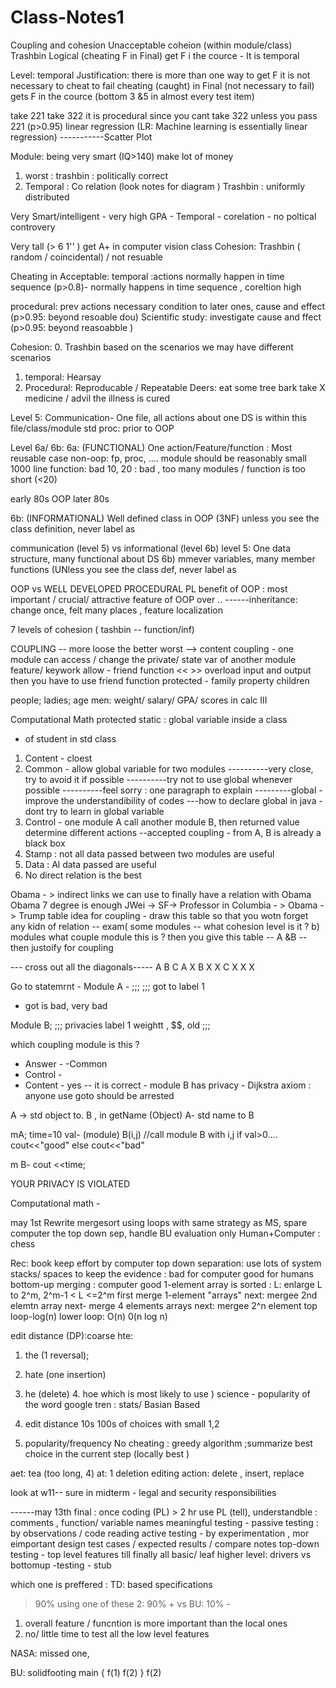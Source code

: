 # Class-Notes1
Coupling and cohesion 
Unacceptable coheion (within module/class)
Trashbin 
Logical
(cheating F in Final) 
get F i the cource - It is temporal 

Level: temporal 
Justification: there is more than one way to get F 
it is not necessary to cheat to fail 
cheating (caught) in Final (not necessary to fail) 
gets F in the cource (bottom 3 &5 in almost every test item)

take 221 
take 322
it is procedural since you cant take 322 unless you pass 221 (p>0.95)
linear regression (LR: Machine learning is essentially linear regression) 
-----------Scatter Plot 

Module: 
being very smart (IQ>140)
make lot of money 

1) worst : trashbin : politically correct 
2) Temporal : Co relation 
(look notes for diagram ) 
Trashbin : uniformly distributed 

Very Smart/intelligent - very high GPA - Temporal - corelation - no poltical controvery 

Very tall (> 6 1'' ) get A+ in computer vision class 
Cohesion: Trashbin ( random / coincidental) / not resuable 



Cheating in 
Acceptable:
temporal :actions normally happen in time sequence (p>0.8)- normally happens in time 
sequence , coreltion high 

procedural: prev actions necessary condition to later ones, cause and effect (p>0.95: beyond resoable dou)
Scientific study: investigate cause and ffect (p>0.95: beyond reasoabble ) 

Cohesion: 
0. Trashbin 
based on the scenarios we may have different scenarios 
1. temporal: Hearsay
2. Procedural: Reproducable / Repeatable 
Deers: eat some tree bark
take X medicine / advil 
the illness is cured 





Level 5: Communication- One file, all actions about one DS is within this file/class/module 
std
proc: prior to OOP 


Level 6a/ 6b: 
6a: (FUNCTIONAL) One action/Feature/function : Most reusable case
non-oop: fp, proc, ....
module should be reasonably small 
1000 line function: bad 
10, 20 : bad , too many modules / 
function is too short (<20)


early 80s 
OOP later 80s

6b: (INFORMATIONAL) Well defined class in OOP (3NF) 
unless you see the class definition, never label as 

communication (level 5) vs informational (level 6b)
level 5: One data structure, many functional about DS 
6b) mmever variables, many member functions  (UNless you see the class def, never label as


OOP vs WELL DEVELOPED PROCEDURAL PL
benefit of OOP : most important / crucial/ attractive feature of OOP over .. 
------inheritance: change once, felt many places , feature localization 


7 levels of cohesion ( tashbin -- function/inf) 

COUPLING -- more loose the better 
worst --> content coupling - one module can access / change the private/ state var of another
module 
feature/ keywork allow - friend function 
<< >> overload input and output then you have to use friend function 
protected - family property children 

people; ladies; age 
men: weight/ salary/ GPA/ scores in calc III

Computational Math 
protected 
static : global variable inside a class 
- of student in std class 

1. Content - cloest
2. Common - allow global variable for two modules 
----------very close, try to avoid it if possible 
----------try not to use global whenever possible 
----------feel sorry : one paragraph to explain 
---------global - improve the understandibility of codes 
---how to declare global in java - dont try to learn in global variable
3. Control - one module A call another module B, then returned value determine different actions 
--accepted coupling - from A, B is already a black box 
4. Stamp : not all data passed between two modules are useful 
5. Data : Al data passed are useful 
6. No direct relation is the best

Obama - > indirect links we can use to finally have a relation with Obama 
Obama 7 degree is enough 
JWei -> SF-> Professor in Columbia - > Obama -> Trump 
table idea for coupling - draw this table so that you wotn forget any kidn of relation 
-- exam( some modules -- what cohesion level is it ? 
b) modules what couple module this is ? then you give this table --
A &B -- then justoify for coupling 

--- cross out all the diagonals-----
    A    B     C
A   X
B   X    X
C   X    X     X

Go to statemrnt - 
Module A -
;;;
;;;
 got to label 1
 - got is bad, very bad
 
 Module B;
 ;;;
 privacies
 label 1
 weightt , $$, old
 ;;;
 
 which coupling module is this ? 
 - Answer -
 -Common 
- Control -
- Content - yes -- it is correct - module B has privacy - Dijkstra axiom : 
anyone use goto should be arrested 



A -> std object to. B , in getName (Object)
A- std name to B

mA; time=10
val- (module) B(i,j) //call module B with i,j 
if val>0....
cout<<"good"
else 
cout<<"bad"



m B- 
cout <<time;

YOUR PRIVACY IS VIOLATED 

Computational math - 



may 1st 
Rewrite mergesort using loops
with same strategy as MS, spare computer the top down sep, handle BU evaluation only 
Human+Computer : chess 

Rec: book keep effort by computer 
top down separation: use lots of system stacks/ spaces
to keep the evidence : bad for computer good for humans 
bottom-up merging : computer good
1-element array is sorted :
L: enlarge L to 2^m, 2^m-1 < L <=2^m
first merge 1-element "arrays"
next: mergee 2nd elemtn array 
next- merge 4 elements arrays
next: mergee 2^n element 
top loop-log(n)
lower loop: O(n)
0(n log n)

edit distance (DP):coarse 
hte: 
1. the (1 reversal); 
2. hate (one insertion)
3. he (delete) 4. hoe 
which is most likely to use ) 
science - popularity of the word 
google tren : stats/ Basian Based

1. edit distance 10s 100s of choices with small 1,2
2. popularity/frequency 
No cheating : 
greedy algorithm ;summarize
best choice in the current step (locally best ) 


aet: tea (too long, 4)
at: 1 deletion
editing action: delete , insert, replace 

look at w11-- sure in midterm - legal and security responsibilities 



------may 13th 
final : once coding (PL) > 2 hr
use PL (tell), understandble : comments , function/ variable names meaningful 
testing - passive testing : by observations / code reading 
active testing - by experimentation , mor eimportant 
design test cases / expected results / compare notes 
top-down testing - top level features till finally all basic/ leaf 
higher level: drivers
vs bottomup -testing - stub 

which one is preffered : TD: based specifications 
> 90% using one of these 2: 90% + vs BU: 10% - 
1. overall feature / funcntion is more important than the local ones
2. no/ little time to test all the low level features

NASA: missed one, 

BU: solidfooting 
main {
f(1)
f(2)
}
f(2)








